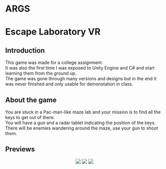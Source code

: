 # ARGS
# Escape Laboratory VR

## Introduction
This game was made for a college assignment.<br/> 
It was also the first time I was exposed to Unity Engine and C# and start learning them from the ground up.<br/>
The game was gone through many versions and designs but in the end it was never finished and only usable for demonstation in class.<br/>

## About the game
You are stuck in a Pac-man-like maze lab and your mission is to find all the keys to get out of there.<br/>
You will have a gun and a radar tablet indicating the position of the keys.<br/>
There will be enemies wandering around the maze, use your gun to shoot them.<br/>

## Previews
<p align="center">
  <img src="demogif1.gif"/>
  <img src="demogif2.gif"/>
  <img src="demogif3.gif"/>
</p>

